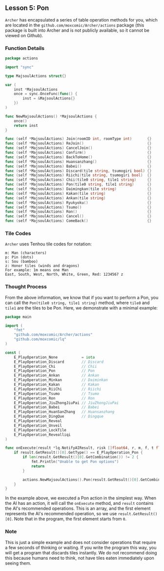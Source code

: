 ## Lesson 5: Pon

`Archer` has encapsulated a series of table operation methods for you, which are located in the `github.com/moxcomic/Archer/actions` package (this package is built into Archer and is not publicly available, so it cannot be viewed on Github).

### Function Details

```go
package actions

import "sync"

type MajsoulActions struct{}

var (
    inst *MajsoulActions
    once = sync.OnceFunc(func() {
        inst = &MajsoulActions{}
    })
)

func NewMajsoulActions() *MajsoulActions {
    once()
    return inst
}

func (self *MajsoulActions) Join(roomID int, roomType int)       {}
func (self *MajsoulActions) ReJoin()                             {}
func (self *MajsoulActions) CancelJoin()                         {}
func (self *MajsoulActions) Confirm()                            {}
func (self *MajsoulActions) BackToHome()                         {}
func (self *MajsoulActions) Huansanzhang()                       {}
func (self *MajsoulActions) Babei()                              {}
func (self *MajsoulActions) Discard(tile string, tsumogiri bool) {}
func (self *MajsoulActions) Riichi(tile string, tsumogiri bool)  {}
func (self *MajsoulActions) Chii(tile0 string, tile1 string)     {}
func (self *MajsoulActions) Pon(tile0 string, tile1 string)      {}
func (self *MajsoulActions) Daimingkan(tile string)              {}
func (self *MajsoulActions) Kakan(tile string)                   {}
func (self *MajsoulActions) Ankan(tile string)                   {}
func (self *MajsoulActions) Ryukyoku()                           {}
func (self *MajsoulActions) Tsumo()                              {}
func (self *MajsoulActions) Ron()                                {}
func (self *MajsoulActions) Cancel()                             {}
func (self *MajsoulActions) ComeBack()                           {}
```

### Tile Codes

`Archer` uses Tenhou tile codes for notation:

```
m: Man (characters)
p: Pin (dots)
s: Sou (bamboo)
z: Honor tiles (winds and dragons)
For example: 1m means one Man
East, South, West, North, White, Green, Red: 1234567 z
```

### Thought Process

From the above information, we know that if you want to perform a Pon, you can call the `Pon(tile0 string, tile1 string)` method, where `tile0` and `tile1` are the tiles to be Pon. Here, we demonstrate with a minimal example:

```go
package main

import (
    "fmt"
    "github.com/moxcomic/Archer/actions"
    "github.com/moxcomic/lq"
)

const (
    E_PlayOperation_None           = iota
    E_PlayOperation_Discard        // Discard
    E_PlayOperation_Chi            // Chii
    E_PlayOperation_Pon            // Pon
    E_PlayOperation_Ankan          // Ankan
    E_PlayOperation_Minkan         // Daiminkan
    E_PlayOperation_Kakan          // Kakan
    E_PlayOperation_RiiChi         // Riichi
    E_PlayOperation_Tsumo          // Tsumo
    E_PlayOperation_Ron            // Ron
    E_PlayOperation_JiuZhongJiuPai // JiuZhongJiuPai
    E_PlayOperation_Babei          // Babei
    E_PlayOperation_HuanSanZhang   // Huansanzhang
    E_PlayOperation_DingQue        // Dingque
    E_PlayOperation_Reveal
    E_PlayOperation_Unveil
    E_PlayOperation_LockTile
    E_PlayOperation_Revealliqi
)

func onExecute(result *lq.NotifyAIResult, risk []float64, r, m, f, t float64) {
    if result.GetResult()[0].GetType() == E_PlayOperation_Pon {
        if len(result.GetResult()[0].GetCombination()) != 2 {
            fmt.Println("Unable to get Pon options")
            return
        }

        actions.NewMajsoulActions().Pon(result.GetResult()[0].GetCombination()[0], result.GetResult()[0].GetCombination()[1])
    }
}
```

In the example above, we executed a Pon action in the simplest way. When the AI has an action, it will call the `onExecute` method, and `result` contains the AI's recommended operations. This is an array, and the first element represents the AI's recommended operation, so we use `result.GetResult()[0]`. Note that in the program, the first element starts from `0`.

### Note

This is just a simple example and does not consider operations that require a few seconds of thinking or waiting. If you write the program this way, you will get a program that discards tiles instantly. We do not recommend doing this because humans need to think, not have tiles eaten immediately upon seeing them.